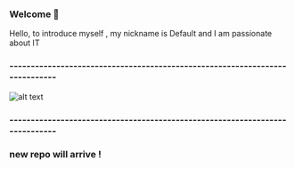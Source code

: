 ### Welcome 👋
Hello, to introduce myself , my nickname is Default and I am passionate about IT
### ----------------------------------------------------------------------------
![alt text](https://media.giphy.com/media/HVjwwJOtYtNQbVHQ5s/giphy.gif)
### ----------------------------------------------------------------------------
### new repo will arrive !
